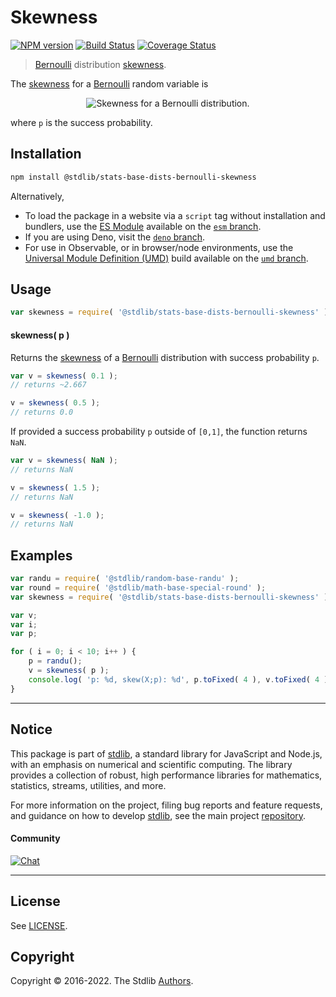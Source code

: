 <!--

@license Apache-2.0

Copyright (c) 2018 The Stdlib Authors.

Licensed under the Apache License, Version 2.0 (the "License");
you may not use this file except in compliance with the License.
You may obtain a copy of the License at

   http://www.apache.org/licenses/LICENSE-2.0

Unless required by applicable law or agreed to in writing, software
distributed under the License is distributed on an "AS IS" BASIS,
WITHOUT WARRANTIES OR CONDITIONS OF ANY KIND, either express or implied.
See the License for the specific language governing permissions and
limitations under the License.

-->

# Skewness

[![NPM version][npm-image]][npm-url] [![Build Status][test-image]][test-url] [![Coverage Status][coverage-image]][coverage-url] <!-- [![dependencies][dependencies-image]][dependencies-url] -->

> [Bernoulli][bernoulli-distribution] distribution [skewness][skewness].

<!-- Section to include introductory text. Make sure to keep an empty line after the intro `section` element and another before the `/section` close. -->

<section class="intro">

The [skewness][skewness] for a [Bernoulli][bernoulli-distribution] random variable is

<!-- <equation class="equation" label="eq:bernoulli_skewness" align="center" raw="\operatorname{skew}\left( X \right) = \frac{1-2p}{\sqrt{p(1-p)}}" alt="Skewness for a Bernoulli distribution."> -->

<div class="equation" align="center" data-raw-text="\operatorname{skew}\left( X \right) = \frac{1-2p}{\sqrt{p(1-p)}}" data-equation="eq:bernoulli_skewness">
    <img src="https://cdn.jsdelivr.net/gh/stdlib-js/stdlib@591cf9d5c3a0cd3c1ceec961e5c49d73a68374cb/lib/node_modules/@stdlib/stats/base/dists/bernoulli/skewness/docs/img/equation_bernoulli_skewness.svg" alt="Skewness for a Bernoulli distribution.">
    <br>
</div>

<!-- </equation> -->

where `p` is the success probability.

</section>

<!-- /.intro -->

<!-- Package usage documentation. -->

<section class="installation">

## Installation

```bash
npm install @stdlib/stats-base-dists-bernoulli-skewness
```

Alternatively,

-   To load the package in a website via a `script` tag without installation and bundlers, use the [ES Module][es-module] available on the [`esm` branch][esm-url].
-   If you are using Deno, visit the [`deno` branch][deno-url].
-   For use in Observable, or in browser/node environments, use the [Universal Module Definition (UMD)][umd] build available on the [`umd` branch][umd-url].

</section>

<section class="usage">

## Usage

```javascript
var skewness = require( '@stdlib/stats-base-dists-bernoulli-skewness' );
```

#### skewness( p )

Returns the [skewness][skewness] of a [Bernoulli][bernoulli-distribution] distribution with success probability `p`.

```javascript
var v = skewness( 0.1 );
// returns ~2.667

v = skewness( 0.5 );
// returns 0.0
```

If provided a success probability `p` outside of `[0,1]`, the function returns `NaN`.

```javascript
var v = skewness( NaN );
// returns NaN

v = skewness( 1.5 );
// returns NaN

v = skewness( -1.0 );
// returns NaN
```

</section>

<!-- /.usage -->

<!-- Package usage notes. Make sure to keep an empty line after the `section` element and another before the `/section` close. -->

<section class="notes">

</section>

<!-- /.notes -->

<!-- Package usage examples. -->

<section class="examples">

## Examples

<!-- eslint no-undef: "error" -->

```javascript
var randu = require( '@stdlib/random-base-randu' );
var round = require( '@stdlib/math-base-special-round' );
var skewness = require( '@stdlib/stats-base-dists-bernoulli-skewness' );

var v;
var i;
var p;

for ( i = 0; i < 10; i++ ) {
    p = randu();
    v = skewness( p );
    console.log( 'p: %d, skew(X;p): %d', p.toFixed( 4 ), v.toFixed( 4 ) );
}
```

</section>

<!-- /.examples -->

<!-- Section to include cited references. If references are included, add a horizontal rule *before* the section. Make sure to keep an empty line after the `section` element and another before the `/section` close. -->

<section class="references">

</section>

<!-- /.references -->

<!-- Section for related `stdlib` packages. Do not manually edit this section, as it is automatically populated. -->

<section class="related">

</section>

<!-- /.related -->

<!-- Section for all links. Make sure to keep an empty line after the `section` element and another before the `/section` close. -->


<section class="main-repo" >

* * *

## Notice

This package is part of [stdlib][stdlib], a standard library for JavaScript and Node.js, with an emphasis on numerical and scientific computing. The library provides a collection of robust, high performance libraries for mathematics, statistics, streams, utilities, and more.

For more information on the project, filing bug reports and feature requests, and guidance on how to develop [stdlib][stdlib], see the main project [repository][stdlib].

#### Community

[![Chat][chat-image]][chat-url]

---

## License

See [LICENSE][stdlib-license].


## Copyright

Copyright &copy; 2016-2022. The Stdlib [Authors][stdlib-authors].

</section>

<!-- /.stdlib -->

<!-- Section for all links. Make sure to keep an empty line after the `section` element and another before the `/section` close. -->

<section class="links">

[npm-image]: http://img.shields.io/npm/v/@stdlib/stats-base-dists-bernoulli-skewness.svg
[npm-url]: https://npmjs.org/package/@stdlib/stats-base-dists-bernoulli-skewness

[test-image]: https://github.com/stdlib-js/stats-base-dists-bernoulli-skewness/actions/workflows/test.yml/badge.svg?branch=main
[test-url]: https://github.com/stdlib-js/stats-base-dists-bernoulli-skewness/actions/workflows/test.yml?query=branch:main

[coverage-image]: https://img.shields.io/codecov/c/github/stdlib-js/stats-base-dists-bernoulli-skewness/main.svg
[coverage-url]: https://codecov.io/github/stdlib-js/stats-base-dists-bernoulli-skewness?branch=main

<!--

[dependencies-image]: https://img.shields.io/david/stdlib-js/stats-base-dists-bernoulli-skewness.svg
[dependencies-url]: https://david-dm.org/stdlib-js/stats-base-dists-bernoulli-skewness/main

-->

[chat-image]: https://img.shields.io/gitter/room/stdlib-js/stdlib.svg
[chat-url]: https://gitter.im/stdlib-js/stdlib/

[stdlib]: https://github.com/stdlib-js/stdlib

[stdlib-authors]: https://github.com/stdlib-js/stdlib/graphs/contributors

[umd]: https://github.com/umdjs/umd
[es-module]: https://developer.mozilla.org/en-US/docs/Web/JavaScript/Guide/Modules

[deno-url]: https://github.com/stdlib-js/stats-base-dists-bernoulli-skewness/tree/deno
[umd-url]: https://github.com/stdlib-js/stats-base-dists-bernoulli-skewness/tree/umd
[esm-url]: https://github.com/stdlib-js/stats-base-dists-bernoulli-skewness/tree/esm

[stdlib-license]: https://raw.githubusercontent.com/stdlib-js/stats-base-dists-bernoulli-skewness/main/LICENSE

[bernoulli-distribution]: https://en.wikipedia.org/wiki/Bernoulli_distribution

[skewness]: https://en.wikipedia.org/wiki/Skewness

</section>

<!-- /.links -->
